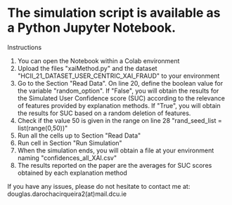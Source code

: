 # The simulation script is available as a Python Jupyter Notebook.
Instructions

1. You can open the Notebook within a Colab environment
2. Upload the files "xaiMethod.py" and the dataset "HCII_21_DATASET_USER_CENTRIC_XAI_FRAUD" to your environment
3. Go to the Section "Read Data". On line 20, define the boolean value for the variable "random_option". If "False", you will obtain the
results for the Simulated User Confidence score (SUC) according to the relevance of features provided by explanation methods. If "True",
you will obtain the results for SUC based on a random deletion of features.
4. Check if the value 50 is given in the range on line 28 "rand_seed_list = list(range(0,50))"
5. Run all the cells up to Section "Read Data"
6. Run cell in Section "Run Simulation"
7. When the simulation ends, you will obtain a file at your environment naming "confidences_all_XAI.csv"
8. The results reported on the paper are the averages for SUC scores obtained by each explanation method

If you have any issues, please do not hesitate to contact me at: douglas.darochacirqueira2(at)mail.dcu.ie
